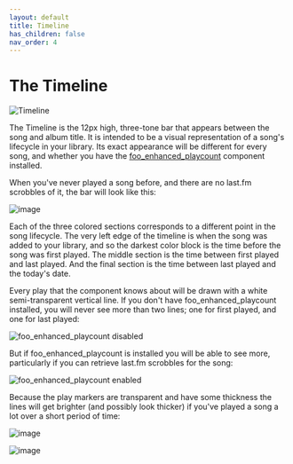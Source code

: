 ```yaml
---
layout: default
title: Timeline
has_children: false
nav_order: 4
---
```

# The Timeline

![Timeline](https://user-images.githubusercontent.com/2282004/109264415-931a3700-77ca-11eb-97eb-a4fd35b28857.png)

The Timeline is the 12px high, three-tone bar that appears between the song and album title. It is intended to be a visual representation of a song's lifecycle in your library. Its exact appearance will be different for every song, and whether you have the [foo_enhanced_playcount](https://www.foobar2000.org/components/view/foo_enhanced_playcount) component installed.

When you've never played a song before, and there are no last.fm scrobbles of it, the bar will look like this:

![image](https://user-images.githubusercontent.com/2282004/109265545-55b6a900-77cc-11eb-9147-246009e59879.png)

Each of the three colored sections corresponds to a different point in the song lifecycle. The very left edge of the timeline is when the song was added to your library, and so the darkest color block is the time before the song was first played. The middle section is the time between first played and last played. And the final section is the time between last played and the today's date.

Every play that the component knows about will be drawn with a white semi-transparent vertical line. If you don't have foo_enhanced_playcount installed, you will never see more than two lines; one for first played, and one for last played:

![foo_enhanced_playcount disabled](https://user-images.githubusercontent.com/2282004/109266022-1046ab80-77cd-11eb-8ca1-71faf6b3e13f.png)

But if foo_enhanced_playcount is installed you will be able to see more, particularly if you can retrieve last.fm scrobbles for the song:

![foo_enhanced_playcount enabled](https://user-images.githubusercontent.com/2282004/109266237-63b8f980-77cd-11eb-9805-14c279331f49.png)

Because the play markers are transparent and have some thickness the lines will get brighter (and possibly look thicker) if you've played a song a lot over a short period of time:

![image](https://user-images.githubusercontent.com/2282004/109266850-3a4c9d80-77ce-11eb-97fb-e5cdbce45806.png)

![image](https://user-images.githubusercontent.com/2282004/109266982-767ffe00-77ce-11eb-9f01-b865e5d68cb0.png)
